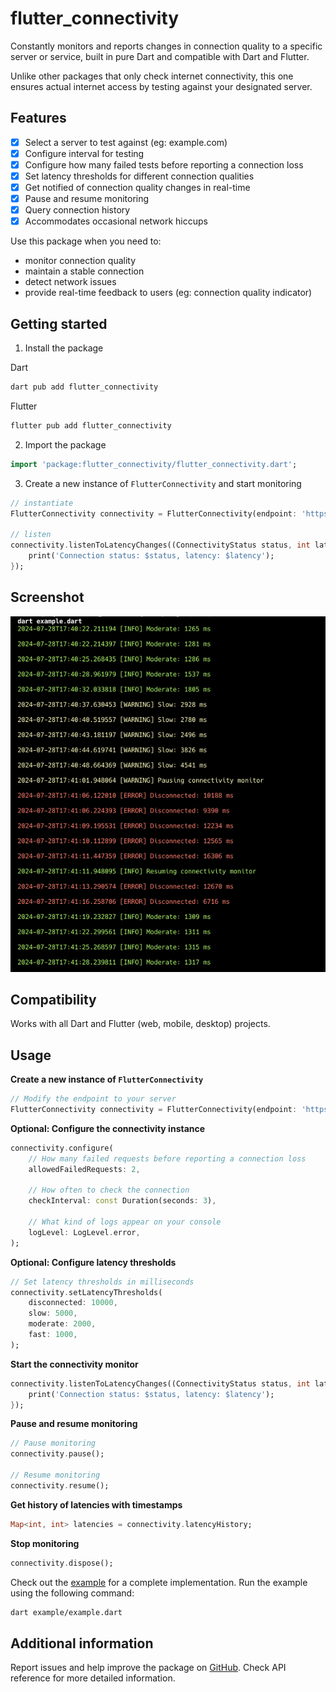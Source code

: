 # flutter_connectivity
Constantly monitors and reports changes in connection quality to a specific server or service, built in pure Dart and compatible with Dart and Flutter.

Unlike other packages that only check internet connectivity, this one ensures actual internet access by testing against your designated server.
## Features

- [x] Select a server to test against (eg: example.com)
- [x] Configure interval for testing
- [x] Configure how many failed tests before reporting a connection loss
- [x] Set latency thresholds for different connection qualities
- [x] Get notified of connection quality changes in real-time
- [x] Pause and resume monitoring
- [x] Query connection history
- [x] Accommodates occasional network hiccups

Use this package when you need to:
- monitor connection quality
- maintain a stable connection
- detect network issues
- provide real-time feedback to users (eg: connection quality indicator)

## Getting started

1. Install the package

Dart
```bash
dart pub add flutter_connectivity
```
Flutter
```bash
flutter pub add flutter_connectivity
```
2. Import the package
```dart
import 'package:flutter_connectivity/flutter_connectivity.dart';
```

3. Create a new instance of `FlutterConnectivity` and start monitoring
```dart
// instantiate
FlutterConnectivity connectivity = FlutterConnectivity(endpoint: 'https://example.com');

// listen
connectivity.listenToLatencyChanges((ConnectivityStatus status, int latency) {
    print('Connection status: $status, latency: $latency');
});
```

## Screenshot
![Screenshot](extra/screenshot.png)

## Compatibility
Works with all Dart and Flutter (web, mobile, desktop) projects.

## Usage

**Create a new instance of `FlutterConnectivity`**

```dart
// Modify the endpoint to your server
FlutterConnectivity connectivity = FlutterConnectivity(endpoint: 'https://example.com');
```

**Optional: Configure the connectivity instance**
```dart
connectivity.configure(
    // How many failed requests before reporting a connection loss
    allowedFailedRequests: 2,
    
    // How often to check the connection
    checkInterval: const Duration(seconds: 3),
    
    // What kind of logs appear on your console
    logLevel: LogLevel.error,
);
```

**Optional: Configure latency thresholds**
```dart
// Set latency thresholds in milliseconds
connectivity.setLatencyThresholds(
    disconnected: 10000,
    slow: 5000,
    moderate: 2000,
    fast: 1000,
);
```

**Start the connectivity monitor**
```dart
connectivity.listenToLatencyChanges((ConnectivityStatus status, int latency) {
    print('Connection status: $status, latency: $latency');
});
```

**Pause and resume monitoring**
```dart
// Pause monitoring
connectivity.pause();

// Resume monitoring
connectivity.resume();
```

**Get history of latencies with timestamps**
```dart
Map<int, int> latencies = connectivity.latencyHistory;
```

**Stop monitoring**
```dart
connectivity.dispose();
```

Check out the [example](https://pub.dev/packages/flutter_connectivity/example) for a complete implementation. Run the example using the following command:
```bash
dart example/example.dart
```



## Additional information
Report issues and help improve the package on [GitHub](https://github.com/dev-kasibhatla/flutter_connectivity/issues).
Check API reference for more detailed information.
